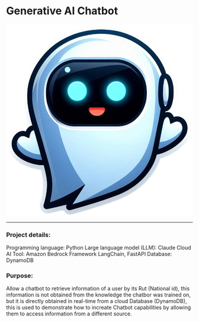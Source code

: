 # Generative AI Chatbot
![alt Chatbot](docs/images/chatbot_artificial_intelligence.png)

---

### Project details:
Programming language: Python 
Large language model (LLM): Claude 
Cloud AI Tool: Amazon Bedrock 
Framework LangChain, FastAPI 
Database: DynamoDB 

### Purpose:
Allow a chatbot to retrieve information of a user by its Rut (National id), this information is not obtained from the knowledge the chatbor was trained on, but it is directly obtained in real-time from a cloud Database (DynamoDB), this is used to demonstrate how to increate Chatbot capabilities by allowing them to access information from a different source.